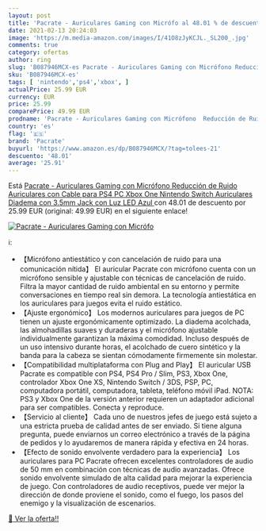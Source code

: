 ```yaml
---
layout: post
title: 'Pacrate - Auriculares Gaming con Micrófo al 48.01 % de descuento'
date: 2021-02-13 20:24:03
image: 'https://m.media-amazon.com/images/I/41O8zJyKCJL._SL200_.jpg'
comments: true
category: ofertas
author: ring
slug: 'B087946MCX-es Pacrate - Auriculares Gaming con Micrófono Reducción de...'
sku: 'B087946MCX-es'
tags: [ 'nintendo','ps4','xbox', ]
actualPrice: 25.99 EUR
currency: EUR
price: 25.99
comparePrice: 49.99 EUR
prodname: 'Pacrate - Auriculares Gaming con Micrófono  Reducción de Ruido  Auriculares con Cable para PS4 PC Xbox One Nintendo Switch  Auriculares Diadema con 3.5mm Jack con Luz LED  Azul '
country: 'es'
flag: '🇪🇸'
brand: 'Pacrate'
buyurl: 'https://www.amazon.es/dp/B087946MCX/?tag=tolees-21'
descuento: '48.01'
average: '25.91'
---
```


Está [Pacrate - Auriculares Gaming con Micrófono  Reducción de Ruido  Auriculares con Cable para PS4 PC Xbox One Nintendo Switch  Auriculares Diadema con 3.5mm Jack con Luz LED  Azul ](https://www.amazon.es/dp/B087946MCX/?tag=tolees-21) con 48.01 de descuento por 25.99 EUR (original: 49.99 EUR) en el siguiente enlace!

[![Pacrate - Auriculares Gaming con Micrófo](https://m.media-amazon.com/images/I/41O8zJyKCJL._SL200_.jpg)](https://www.amazon.es/dp/B087946MCX/?tag=tolees-21)

ℹ️:

- 【Micrófono antiestático y con cancelación de ruido para una comunicación nítida】 El auricular Pacrate con micrófono cuenta con un micrófono sensible y ajustable con técnicas de cancelación de ruido. Filtra la mayor cantidad de ruido ambiental en su entorno y permite conversaciones en tiempo real sin demora. La tecnología antiestática en los auriculares para juegos evita el ruido estático.
- 【Ajuste ergonómico】 Los modernos auriculares para juegos de PC tienen un ajuste ergonómicamente optimizado. La diadema acolchada, las almohadillas suaves y duraderas y el micrófono ajustable individualmente garantizan la máxima comodidad. Incluso después de un uso intensivo durante horas, el acolchado de cuero sintético y la banda para la cabeza se sientan cómodamente firmemente sin molestar.
- 【Compatibilidad multiplataforma con Plug and Play】 El auricular USB Pacrate es compatible con PS4, PS4 Pro / Slim, PS3, Xbox One, controlador Xbox One XS, Nintendo Switch / 3DS, PSP, PC, computadora portátil, computadora, tableta, teléfono móvil iPad. NOTA: PS3 y Xbox One de la versión anterior requieren un adaptador adicional para ser compatibles. Conecta y reproduce.
- 【Servicio al cliente】 Cada uno de nuestros jefes de juego está sujeto a una estricta prueba de calidad antes de ser enviado. Si tiene alguna pregunta, puede enviarnos un correo electrónico a través de la página de pedidos y lo ayudaremos de manera rápida y efectiva en 24 horas.
- 【Efecto de sonido envolvente verdadero para la experiencia】 Los auriculares para PC Pacrate ofrecen excelentes controladores de audio de 50 mm en combinación con técnicas de audio avanzadas. Ofrece sonido envolvente simulado de alta calidad para mejorar la experiencia de juego. Con controladores de audio receptivos, puede ver mejor la dirección de donde proviene el sonido, como el fuego, los pasos del enemigo y la visualización de escenarios.

[🛒 Ver la oferta!!](https://www.amazon.es/dp/B087946MCX/?tag=tolees-21)

